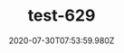 ---
title: test-629
date: 2020-07-30T07:53:59.980Z
banner_subcontent: asdfsf
category: Guides & Toolkits
focus: Improving workplace culture
role: Sole trader
organisation_size: Micro (<10 employees)
industry: Retail & consumer
content: Lorem ipsum dolor sit amet, consectetur adipiscing elit, sed do eiusmod tempor incididunt ut labore et dolore magna aliqua. Ut enim ad minim veniam, quis nostrud exercitation ullamco laboris nisi ut aliquip ex ea commodo consequat. Duis aute irure dolor in reprehenderit in voluptate velit esse cillum dolore eu fugiat nulla pariatur. Excepteur sint occaecat cupidatat non proident, sunt in culpa qui officia deserunt mollit anim id est laborum.
---